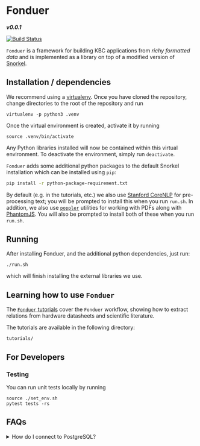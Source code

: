 # Fonduer

**_v0.0.1_**

[![Build Status](https://travis-ci.com/SenWu/fonduer.svg?token=3mETsMEqfcpP23yhpsr4&branch=master)](https://travis-ci.com/SenWu/fonduer)

`Fonduer` is a framework for building KBC applications from _richy formatted
data_ and is implemented as a library on top of a modified version of
[Snorkel](https://hazyresearch.github.io/snorkel/).

## Installation / dependencies

We recommend using a [virtualenv](https://virtualenv.pypa.io/en/stable/). Once
you have cloned the repository, change directories to the root of the repository
and run

```
virtualenv -p python3 .venv
```

Once the virtual environment is created, activate it by running

```
source .venv/bin/activate
```

Any Python libraries installed will now be contained within this virtual environment.
To deactivate the environment, simply run `deactivate`.

`Fonduer` adds some additional python packages to the default Snorkel
installation which can be installed using `pip`:

```bash
pip install -r python-package-requirement.txt
```

By default (e.g. in the tutorials, etc.) we also use [Stanford
CoreNLP](http://stanfordnlp.github.io/CoreNLP/) for pre-processing text; you
will be prompted to install this when you run `run.sh`. In addition, we also
use [`poppler`](https://poppler.freedesktop.org/) utilities for working with
PDFs along with [PhantomJS](http://phantomjs.org/). You will also be prompted
to install both of these when you run `run.sh`.

## Running

After installing Fonduer, and the additional python dependencies, just run:

```
./run.sh
```

which will finish installing the external libraries we use.

## Learning how to use `Fonduer`

The [`Fonduer`
tutorials](https://github.com/SenWu/fonduer/tree/master/tutorials) cover the
`Fonduer` workflow, showing how to extract relations from hardware datasheets
and scientific literature.

The tutorials are available in the following directory:

```
tutorials/
```

## For Developers

### Testing

You can run unit tests locally by running

```
source ./set_env.sh
pytest tests -rs
```

## FAQs

<details><summary>How do I connect to PostgreSQL?</summary><br>

There are [four main
ways](https://dba.stackexchange.com/questions/14740/how-to-use-psql-with-no-password-prompt)
to deal with entering passwords when you connect to your PostgreSQL database:

1. Set the `PGPASSWORD` environment variable
   ```
   PGPASSWORD=<pass> psql -h <host> -U <user>
   ```
2. Using a [.pgpass file to store the
   password](http://www.postgresql.org/docs/current/static/libpq-pgpass.html).
3. Setting the users to [trust
   authentication](https://www.postgresql.org/docs/current/static/auth-methods.html#AUTH-TRUST)
   in the pg_hba.conf file. This makes local development easy, but probably
   isn't suitable for multiuser environments. You can find your hba file
   location by running `psql`, then querying
   ```
   SHOW hba_file;
   ```
4. Put the username and password in the connection URI:
   ```
   postgres://user:pw@localhost:5432/...
   ```

</details>

